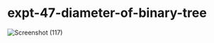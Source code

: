 # expt-47-diameter-of-binary-tree
![Screenshot (117)](https://github.com/DikshaMeena03/expt-47-diameter-of-binary-tree/assets/148327414/d8603768-4c5e-4342-865b-90aa325f3e23)
